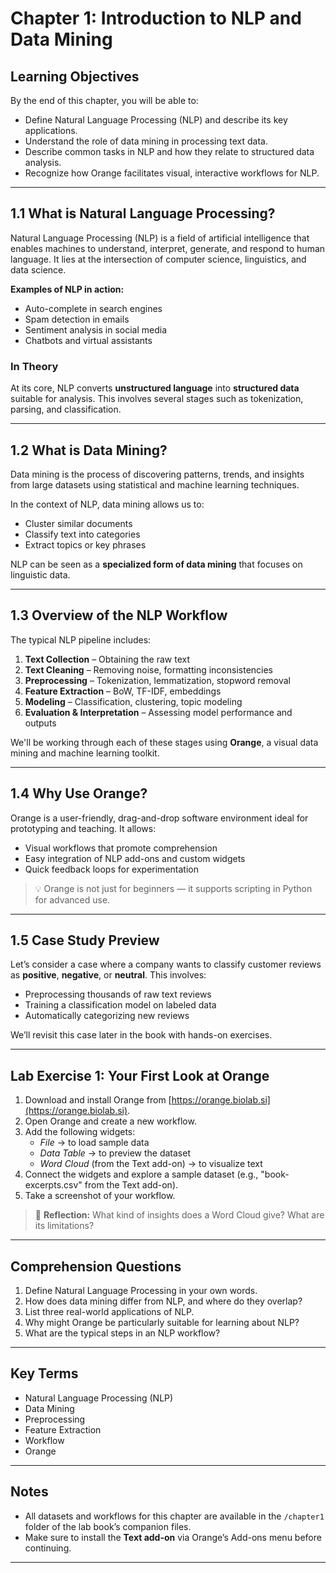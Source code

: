 # Chapter 1: Introduction to NLP and Data Mining

## Learning Objectives

By the end of this chapter, you will be able to:

- Define Natural Language Processing (NLP) and describe its key applications.
- Understand the role of data mining in processing text data.
- Describe common tasks in NLP and how they relate to structured data analysis.
- Recognize how Orange facilitates visual, interactive workflows for NLP.

---

## 1.1 What is Natural Language Processing?

Natural Language Processing (NLP) is a field of artificial intelligence that enables machines to understand, interpret, generate, and respond to human language. It lies at the intersection of computer science, linguistics, and data science.

**Examples of NLP in action:**

- Auto-complete in search engines
- Spam detection in emails
- Sentiment analysis in social media
- Chatbots and virtual assistants

### In Theory

At its core, NLP converts **unstructured language** into **structured data** suitable for analysis. This involves several stages such as tokenization, parsing, and classification.

---

## 1.2 What is Data Mining?

Data mining is the process of discovering patterns, trends, and insights from large datasets using statistical and machine learning techniques.

In the context of NLP, data mining allows us to:
- Cluster similar documents
- Classify text into categories
- Extract topics or key phrases

NLP can be seen as a **specialized form of data mining** that focuses on linguistic data.

---

## 1.3 Overview of the NLP Workflow

The typical NLP pipeline includes:

1. **Text Collection** – Obtaining the raw text
2. **Text Cleaning** – Removing noise, formatting inconsistencies
3. **Preprocessing** – Tokenization, lemmatization, stopword removal
4. **Feature Extraction** – BoW, TF-IDF, embeddings
5. **Modeling** – Classification, clustering, topic modeling
6. **Evaluation & Interpretation** – Assessing model performance and outputs

We'll be working through each of these stages using **Orange**, a visual data mining and machine learning toolkit.

---

## 1.4 Why Use Orange?

Orange is a user-friendly, drag-and-drop software environment ideal for prototyping and teaching. It allows:

- Visual workflows that promote comprehension
- Easy integration of NLP add-ons and custom widgets
- Quick feedback loops for experimentation

> 💡 Orange is not just for beginners — it supports scripting in Python for advanced use.

---

## 1.5 Case Study Preview

Let’s consider a case where a company wants to classify customer reviews as **positive**, **negative**, or **neutral**. This involves:

- Preprocessing thousands of raw text reviews
- Training a classification model on labeled data
- Automatically categorizing new reviews

We’ll revisit this case later in the book with hands-on exercises.

---

## Lab Exercise 1: Your First Look at Orange

1. Download and install Orange from [https://orange.biolab.si](https://orange.biolab.si).
2. Open Orange and create a new workflow.
3. Add the following widgets:
   - *File* → to load sample data
   - *Data Table* → to preview the dataset
   - *Word Cloud* (from the Text add-on) → to visualize text
4. Connect the widgets and explore a sample dataset (e.g., "book-excerpts.csv" from the Text add-on).
5. Take a screenshot of your workflow.

> 📝 **Reflection:** What kind of insights does a Word Cloud give? What are its limitations?

---

## Comprehension Questions

1. Define Natural Language Processing in your own words.
2. How does data mining differ from NLP, and where do they overlap?
3. List three real-world applications of NLP.
4. Why might Orange be particularly suitable for learning about NLP?
5. What are the typical steps in an NLP workflow?

---

## Key Terms

- Natural Language Processing (NLP)
- Data Mining
- Preprocessing
- Feature Extraction
- Workflow
- Orange

---

## Notes

- All datasets and workflows for this chapter are available in the `/chapter1` folder of the lab book’s companion files.
- Make sure to install the **Text add-on** via Orange’s Add-ons menu before continuing.

---

